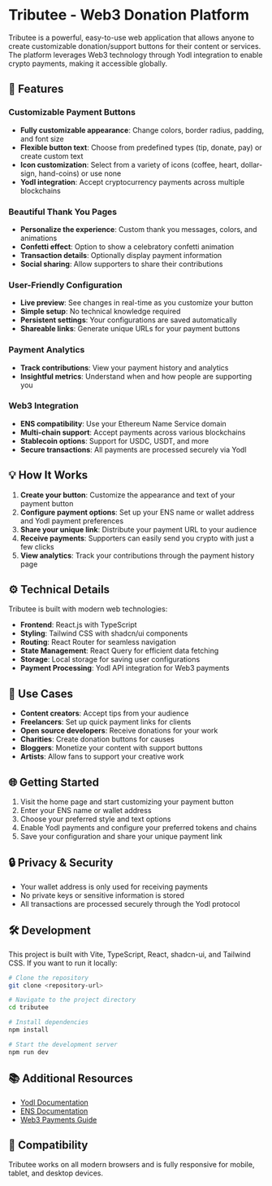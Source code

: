 
# Tributee - Web3 Donation Platform

Tributee is a powerful, easy-to-use web application that allows anyone to create customizable donation/support buttons for their content or services. The platform leverages Web3 technology through Yodl integration to enable crypto payments, making it accessible globally.

## 🚀 Features

### Customizable Payment Buttons
- **Fully customizable appearance**: Change colors, border radius, padding, and font size
- **Flexible button text**: Choose from predefined types (tip, donate, pay) or create custom text
- **Icon customization**: Select from a variety of icons (coffee, heart, dollar-sign, hand-coins) or use none
- **Yodl integration**: Accept cryptocurrency payments across multiple blockchains

### Beautiful Thank You Pages
- **Personalize the experience**: Custom thank you messages, colors, and animations
- **Confetti effect**: Option to show a celebratory confetti animation
- **Transaction details**: Optionally display payment information
- **Social sharing**: Allow supporters to share their contributions

### User-Friendly Configuration
- **Live preview**: See changes in real-time as you customize your button
- **Simple setup**: No technical knowledge required
- **Persistent settings**: Your configurations are saved automatically
- **Shareable links**: Generate unique URLs for your payment buttons

### Payment Analytics
- **Track contributions**: View your payment history and analytics
- **Insightful metrics**: Understand when and how people are supporting you

### Web3 Integration
- **ENS compatibility**: Use your Ethereum Name Service domain
- **Multi-chain support**: Accept payments across various blockchains
- **Stablecoin options**: Support for USDC, USDT, and more
- **Secure transactions**: All payments are processed securely via Yodl

## 💡 How It Works

1. **Create your button**: Customize the appearance and text of your payment button
2. **Configure payment options**: Set up your ENS name or wallet address and Yodl payment preferences
3. **Share your unique link**: Distribute your payment URL to your audience
4. **Receive payments**: Supporters can easily send you crypto with just a few clicks
5. **View analytics**: Track your contributions through the payment history page

## ⚙️ Technical Details

Tributee is built with modern web technologies:

- **Frontend**: React.js with TypeScript
- **Styling**: Tailwind CSS with shadcn/ui components
- **Routing**: React Router for seamless navigation
- **State Management**: React Query for efficient data fetching
- **Storage**: Local storage for saving user configurations
- **Payment Processing**: Yodl API integration for Web3 payments

## 🤝 Use Cases

- **Content creators**: Accept tips from your audience
- **Freelancers**: Set up quick payment links for clients
- **Open source developers**: Receive donations for your work
- **Charities**: Create donation buttons for causes
- **Bloggers**: Monetize your content with support buttons
- **Artists**: Allow fans to support your creative work

## 🌐 Getting Started

1. Visit the home page and start customizing your payment button
2. Enter your ENS name or wallet address
3. Choose your preferred style and text options
4. Enable Yodl payments and configure your preferred tokens and chains
5. Save your configuration and share your unique payment link

## 🔒 Privacy & Security

- Your wallet address is only used for receiving payments
- No private keys or sensitive information is stored
- All transactions are processed securely through the Yodl protocol

## 🛠️ Development

This project is built with Vite, TypeScript, React, shadcn-ui, and Tailwind CSS. If you want to run it locally:

```bash
# Clone the repository
git clone <repository-url>

# Navigate to the project directory
cd tributee

# Install dependencies
npm install

# Start the development server
npm run dev
```

## 📚 Additional Resources

- [Yodl Documentation](https://docs.yodl.me)
- [ENS Documentation](https://docs.ens.domains)
- [Web3 Payments Guide](https://ethereum.org/en/developers/docs/web3/)

## 📱 Compatibility

Tributee works on all modern browsers and is fully responsive for mobile, tablet, and desktop devices.

